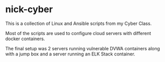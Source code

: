 # nick-cyber
This is a collection of Linux and Ansible scripts from my Cyber Class.

Most of the scripts are used to configure cloud servers with different docker containers.

The final setup was 2 servers running vulnerable DVWA containers along with a jump box and a server running an ELK Stack container.
